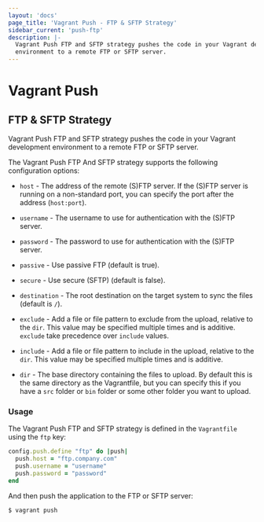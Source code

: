 ```yaml
---
layout: 'docs'
page_title: 'Vagrant Push - FTP & SFTP Strategy'
sidebar_current: 'push-ftp'
description: |-
  Vagrant Push FTP and SFTP strategy pushes the code in your Vagrant development
  environment to a remote FTP or SFTP server.
---
```


# Vagrant Push

## FTP & SFTP Strategy

Vagrant Push FTP and SFTP strategy pushes the code in your Vagrant development
environment to a remote FTP or SFTP server.

The Vagrant Push FTP And SFTP strategy supports the following configuration
options:

- `host` - The address of the remote (S)FTP server. If the (S)FTP server is
  running on a non-standard port, you can specify the port after the address
  (`host:port`).

- `username` - The username to use for authentication with the (S)FTP server.

- `password` - The password to use for authentication with the (S)FTP server.

- `passive` - Use passive FTP (default is true).

- `secure` - Use secure (SFTP) (default is false).

- `destination` - The root destination on the target system to sync the files
  (default is `/`).

- `exclude` - Add a file or file pattern to exclude from the upload, relative to
  the `dir`. This value may be specified multiple times and is additive.
  `exclude` take precedence over `include` values.

- `include` - Add a file or file pattern to include in the upload, relative to
  the `dir`. This value may be specified multiple times and is additive.

- `dir` - The base directory containing the files to upload. By default this is
  the same directory as the Vagrantfile, but you can specify this if you have
  a `src` folder or `bin` folder or some other folder you want to upload.

### Usage

The Vagrant Push FTP and SFTP strategy is defined in the `Vagrantfile` using the
`ftp` key:

```ruby
config.push.define "ftp" do |push|
  push.host = "ftp.company.com"
  push.username = "username"
  push.password = "password"
end
```

And then push the application to the FTP or SFTP server:

```shell
$ vagrant push
```
